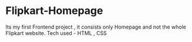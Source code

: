 # Flipkart-Homepage
Its my first Frontend project , it consists only Homepage and not the whole Flipkart website. Tech used - HTML , CSS
